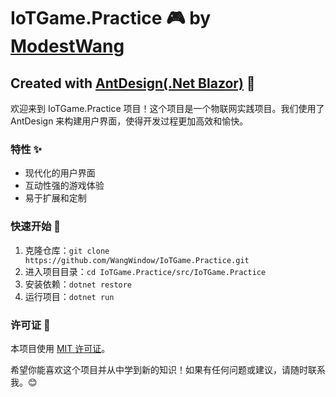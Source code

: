 <!--
 * @FilePath: README.md
 * @Author: Window Wang 1598593280@qq.com
 * @Date: 2024-12-04 01:23:21
 * @LastEditors: Window Wang
 * @LastEditTime: 2024-12-04 12:04:53
 * 2024 by Window Wang, All Rights Reserved.
 * @Descripttion:
-->
# IoTGame.Practice 🎮 by [ModestWang](https://github.com/ModestWang)
## Created with [AntDesign(.Net Blazor)](https://github.com/ant-design-blazor) 🚀

欢迎来到 IoTGame.Practice 项目！这个项目是一个物联网实践项目。我们使用了 AntDesign 来构建用户界面，使得开发过程更加高效和愉快。

### 特性 ✨
- 现代化的用户界面
- 互动性强的游戏体验
- 易于扩展和定制

### 快速开始 🚀
1. 克隆仓库：`git clone https://github.com/WangWindow/IoTGame.Practice.git`
2. 进入项目目录：`cd IoTGame.Practice/src/IoTGame.Practice`
3. 安装依赖：`dotnet restore`
4. 运行项目：`dotnet run`

### 许可证 📄
本项目使用 [MIT 许可证](LICENSE)。

希望你能喜欢这个项目并从中学到新的知识！如果有任何问题或建议，请随时联系我。😊
